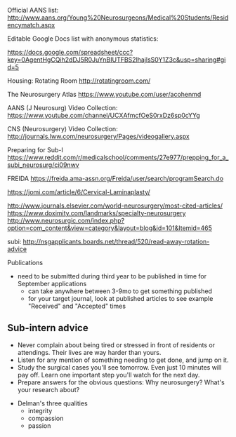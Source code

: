 Official AANS list:
http://www.aans.org/Young%20Neurosurgeons/Medical%20Students/Residencymatch.aspx

Editable Google Docs list with anonymous statistics:

https://docs.google.com/spreadsheet/ccc?key=0AgentHgCQih2dDJ5R0JuYnBIUTFBS2lhajlsS0Y1Z3c&usp=sharing#gid=5


Housing: Rotating Room
http://rotatingroom.com/


The Neurosurgery Atlas
https://www.youtube.com/user/acohenmd

AANS (J Neurosurg) Video Collection:
https://www.youtube.com/channel/UCXAfmcfOeS0rxDz6sp0cYYg

CNS (Neurosurgery) Video Collection:
http://journals.lww.com/neurosurgery/Pages/videogallery.aspx

Preparing for Sub-I
https://www.reddit.com/r/medicalschool/comments/27e977/prepping_for_a_subi_neurosurg/ci09nwv

FREIDA
https://freida.ama-assn.org/Freida/user/search/programSearch.do


https://jomi.com/article/6/Cervical-Laminaplasty/


http://www.journals.elsevier.com/world-neurosurgery/most-cited-articles/
https://www.doximity.com/landmarks/specialty-neurosurgery
http://www.neurosurgic.com/index.php?option=com_content&view=category&layout=blog&id=101&Itemid=465

subi: http://nsgapplicants.boards.net/thread/520/read-away-rotation-advice


Publications
- need to be submitted during third year to be published in time for September
  applications
  - can take anywhere between 3-9mo to get something published
  - for your target journal, look at published articles to see example
    "Received" and "Accepted" times


## Sub-intern advice

* Never complain about being tired or stressed in front of residents or
  attendings.  Their lives are way harder than yours.
* Listen for any mention of something needing to get done, and jump on it.
* Study the surgical cases you'll see tomorrow.  Even just 10 minutes will pay
  off.  Learn one important step you'll watch for the next day.
* Prepare answers for the obvious questions: Why neurosurgery? What's your
  research about?


- Delman's three qualities
  - integrity
  - compassion
  - passion
